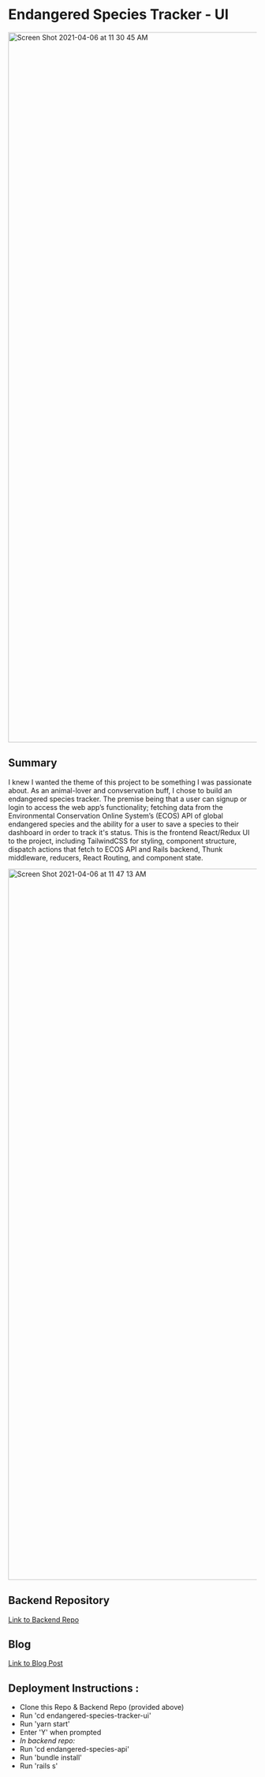 # Endangered Species Tracker - UI

<img width="1438" alt="Screen Shot 2021-04-06 at 11 30 45 AM" src="https://user-images.githubusercontent.com/46694709/113755310-67de0e00-96cd-11eb-8264-d4d813cdf2cd.png">

## Summary 
I knew I wanted the theme of this project to be something I was passionate about. As an animal-lover and convservation buff, I chose to build an endangered species tracker. The premise being that a user can signup or login to access the web app’s functionality; fetching data from the Environmental Conservation Online System’s (ECOS) API of global endangered species and the ability for a user to save a species to their dashboard in order to track it's status. This is the frontend React/Redux UI to the project, including TailwindCSS for styling, component structure, dispatch actions that fetch to ECOS API and Rails backend, Thunk middleware, reducers, React Routing, and component state.  


<img width="1440" alt="Screen Shot 2021-04-06 at 11 47 13 AM" src="https://user-images.githubusercontent.com/46694709/113755851-04081500-96ce-11eb-8d3b-9330b90b2995.png">

## Backend Repository
[Link to Backend Repo](https://github.com/denalibalser/endangered-species-tracker-api)

## Blog 
[Link to Blog Post](https://denalibalser.github.io/react_redux_final_project)

## Deployment Instructions :
* Clone this Repo & Backend Repo (provided above) 
* Run 'cd endangered-species-tracker-ui'
* Run 'yarn start'
* Enter 'Y' when prompted
* *In backend repo:*
* Run 'cd endangered-species-api'
* Run 'bundle install'
* Run 'rails s' 



